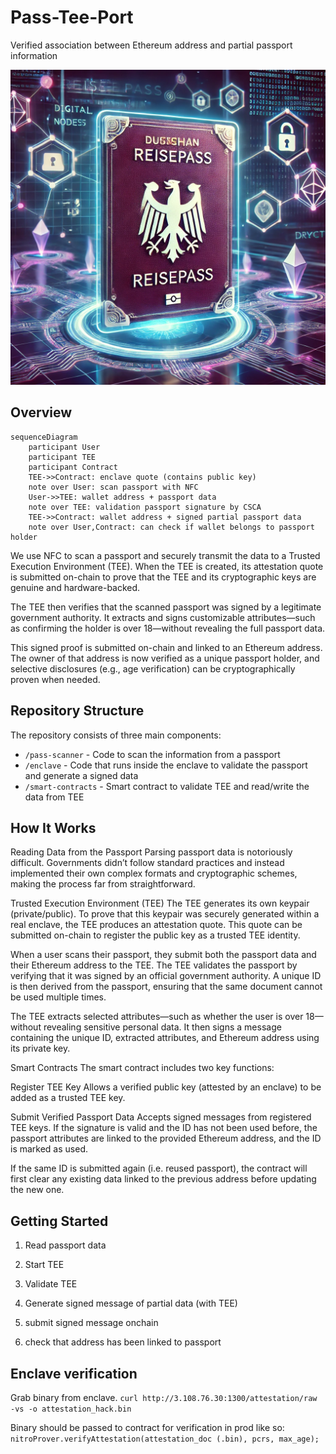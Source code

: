 # Pass-Tee-Port

Verified association between Ethereum address and partial passport information

![Reisepass](reisepass.webp)

## Overview

```mermaid
sequenceDiagram
    participant User
    participant TEE
    participant Contract
    TEE->>Contract: enclave quote (contains public key)
    note over User: scan passport with NFC
    User->>TEE: wallet address + passport data
    note over TEE: validation passport signature by CSCA
    TEE->>Contract: wallet address + signed partial passport data 
    note over User,Contract: can check if wallet belongs to passport holder
```

We use NFC to scan a passport and securely transmit the data to a Trusted Execution Environment (TEE). When the TEE is created, its attestation quote is submitted on-chain to prove that the TEE and its cryptographic keys are genuine and hardware-backed.

The TEE then verifies that the scanned passport was signed by a legitimate government authority. It extracts and signs customizable attributes—such as confirming the holder is over 18—without revealing the full passport data.

This signed proof is submitted on-chain and linked to an Ethereum address. The owner of that address is now verified as a unique passport holder, and selective disclosures (e.g., age verification) can be cryptographically proven when needed.

## Repository Structure

The repository consists of three main components:

- `/pass-scanner` - Code to scan the information from a passport
- `/enclave` - Code that runs inside the enclave to validate the passport and generate a signed data
- `/smart-contracts` - Smart contract to validate TEE and read/write the data from TEE

## How It Works

Reading Data from the Passport
Parsing passport data is notoriously difficult. Governments didn’t follow standard practices and instead implemented their own complex formats and cryptographic schemes, making the process far from straightforward.

Trusted Execution Environment (TEE)
The TEE generates its own keypair (private/public). To prove that this keypair was securely generated within a real enclave, the TEE produces an attestation quote. This quote can be submitted on-chain to register the public key as a trusted TEE identity.

When a user scans their passport, they submit both the passport data and their Ethereum address to the TEE. The TEE validates the passport by verifying that it was signed by an official government authority. A unique ID is then derived from the passport, ensuring that the same document cannot be used multiple times.

The TEE extracts selected attributes—such as whether the user is over 18—without revealing sensitive personal data. It then signs a message containing the unique ID, extracted attributes, and Ethereum address using its private key.

Smart Contracts
The smart contract includes two key functions:

Register TEE Key
Allows a verified public key (attested by an enclave) to be added as a trusted TEE key.

Submit Verified Passport Data
Accepts signed messages from registered TEE keys. If the signature is valid and the ID has not been used before, the passport attributes are linked to the provided Ethereum address, and the ID is marked as used.

If the same ID is submitted again (i.e. reused passport), the contract will first clear any existing data linked to the previous address before updating the new one.

## Getting Started

1. Read passport data 

2. Start TEE

3. Validate TEE

4. Generate signed message of partial data (with TEE)

5. submit signed message onchain

6. check that address has been linked to passport

## Enclave verification

Grab binary from enclave. 
`curl http://3.108.76.30:1300/attestation/raw -vs -o attestation_hack.bin`

Binary should be passed to contract for verification in prod like so:
`nitroProver.verifyAttestation(attestation_doc (.bin), pcrs, max_age);`

